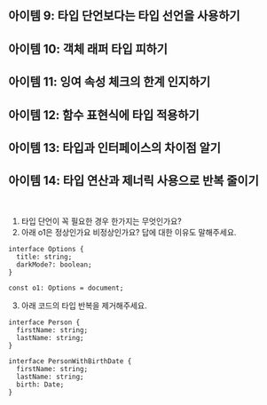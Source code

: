 ## 아이템 9: 타입 단언보다는 타입 선언을 사용하기

## 아이템 10: 객체 래퍼 타입 피하기

## 아이템 11: 잉여 속성 체크의 한계 인지하기

## 아이템 12: 함수 표현식에 타입 적용하기

## 아이템 13: 타입과 인터페이스의 차이점 알기

## 아이템 14: 타입 연산과 제너릭 사용으로 반복 줄이기

<br>

1. 타입 단언이 꼭 필요한 경우 한가지는 무엇인가요?
2. 아래 o1은 정상인가요 비정상인가요? 답에 대한 이유도 말해주세요.

```tsx
interface Options {
  title: string;
  darkMode?: boolean;
}

const o1: Options = document;
```

3. 아래 코드의 타입 반복을 제거해주세요.

```tsx
interface Person {
  firstName: string;
  lastName: string;
}

interface PersonWithBirthDate {
  firstName: string;
  lastName: string;
  birth: Date;
}
```
